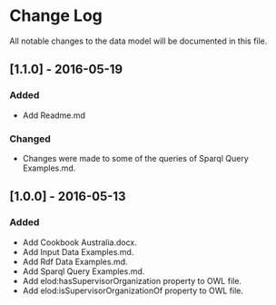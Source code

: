 # Change Log
All notable changes to the data model will be documented in this file.

## [1.1.0] - 2016-05-19
### Added
- Add Readme.md

### Changed
-  Changes were made to some of the queries of Sparql Query Examples.md.


## [1.0.0] - 2016-05-13
### Added
- Add Cookbook Australia.docx.
- Add Input Data Examples.md.
- Add Rdf Data Examples.md.
- Add Sparql Query Examples.md.
- Add elod:hasSupervisorOrganization property to OWL file.
- Add elod:isSupervisorOrganizationOf property to OWL file.
